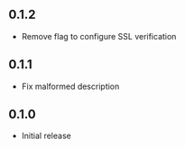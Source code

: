 <!-- https://developers.home-assistant.io/docs/add-ons/presentation#keeping-a-changelog -->

## 0.1.2

- Remove flag to configure SSL verification

## 0.1.1

- Fix malformed description

## 0.1.0

- Initial release
